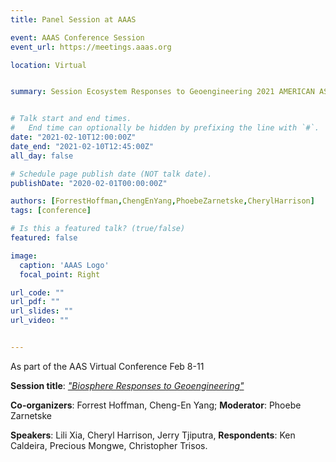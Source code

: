 ```yaml
---
title: Panel Session at AAAS

event: AAAS Conference Session
event_url: https://meetings.aaas.org

location: Virtual


summary: Session Ecosystem Responses to Geoengineering 2021 AMERICAN ASSOCIATION FOR THE ADVANCEMENT OF SCIENCE meeting.


# Talk start and end times.
#   End time can optionally be hidden by prefixing the line with `#`.
date: "2021-02-10T12:00:00Z"
date_end: "2021-02-10T12:45:00Z"
all_day: false

# Schedule page publish date (NOT talk date).
publishDate: "2020-02-01T00:00:00Z"

authors: [ForrestHoffman,ChengEnYang,PhoebeZarnetske,CherylHarrison]
tags: [conference]

# Is this a featured talk? (true/false)
featured: false

image:
  caption: 'AAAS Logo'
  focal_point: Right

url_code: ""
url_pdf: ""
url_slides: ""
url_video: ""


---
```

As part of the AAS Virtual Conference Feb 8-11

**Session title**: *["Biosphere Responses to Geoengineering"](https://aaas.confex.com/aaas/2021/meetingapp.cgi/Session/27417)* 

**Co-organizers**: Forrest Hoffman, Cheng-En Yang; **Moderator**: Phoebe Zarnetske

**Speakers**: Lili Xia, Cheryl Harrison, Jerry Tjiputra, **Respondents**: Ken Caldeira, Precious Mongwe, Christopher Trisos.

